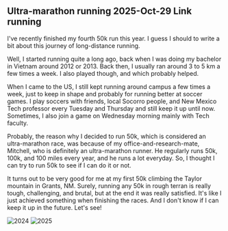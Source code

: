 Ultra-marathon running
2025-Oct-29
Link
running
-----

I've recently finished my fourth 50k run this year. I guess I should to write a bit about this journey of long-distance running. 

Well, I started running quite a long ago, back when I was doing my bachelor in Vietnam around 2012 or 2013. Back then, I usually ran around 3 to 5 km a few times a week. I also played though, and which probably helped. 

When I came to the US, I still kept running around campus a few times a week, just to keep in shape and probably for running better at soccer games. I play soccers with friends, local Socorro people, and New Mexico Tech professor every Tuesday and Thursday and still keep it up until now. Sometimes, I also join a game on Wednesday morning mainly with Tech faculty. 

Probably, the reason why I decided to run 50k, which is considered an ultra-marathon race, was because of my office-and-research-mate, Mitchell, who is definitely an ultra-marathon runner. He regularly runs 50k, 100k, and 100 miles every year, and he runs a lot everyday. So, I thought I can try to run 50k to see if I can do it or not. 

It turns out to be very good for me at my first 50k climbing the Taylor mountain in Grants, NM. Surely, running any 50k in rough terran is really tough, challenging, and brutal, but at the end it was really satisfied. It's like I just achieved something when finishing the races. And I don't know if I can keep it up in the future. Let's see!

![2024](https://raw.githubusercontent.com/locluong09/blog/refs/heads/main/public/figures/running/Taylor2024.jpg "Taylor 2024")
![2025](https://raw.githubusercontent.com/locluong09/blog/refs/heads/main/public/figures/running/Taylor2025.jpg "Taylor 2025")